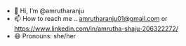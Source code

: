 - 👋 Hi, I’m @amrutharanju
- 📫 How to reach me .. amrutharanju01@gmail.com or https://www.linkedin.com/in/amrutha-shaju-206322272/
- 😄 Pronouns: she/her


<!---
amrutharanju/amrutharanju is a ✨ special ✨ repository because its `README.md` (this file) appears on your GitHub profile.
You can click the Preview link to take a look at your changes.
--->

